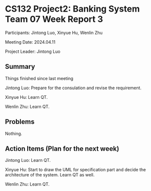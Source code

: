 # CS132 Project2: Banking System Team 07 Week Report 3

Participants: Jintong Luo, Xinyue Hu, Wenlin Zhu

Meeting Date: 2024.04.11

Project Leader: Jintong Luo

## Summary

Things finished since last meeting

Jintong Luo: Prepare for the consulation and revise the requirement.

Xinyue Hu: Learn QT.

Wenlin Zhu: Learn QT.

## Problems

Nothing.

## Action Items (Plan for the next week)

Jintong Luo: Learn QT.

Xinyue Hu: Start to draw the UML for specification part and decide the architecture of the system. Learn QT as well.

Wenlin Zhu: Learn QT.
